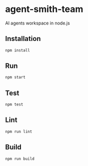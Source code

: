 # agent-smith-team
AI agents workspace in node.js

## Installation

```bash
npm install
```

## Run

```bash
npm start
```

## Test

```bash
npm test
```

## Lint

```bash
npm run lint
```

## Build

```bash
npm run build
```
